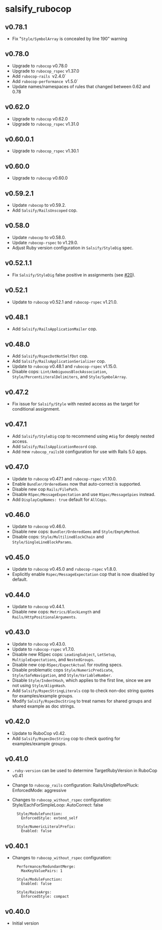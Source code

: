 # salsify_rubocop

## v0.78.1
- Fix "`Style/SymbolArray` is concealed by line 190" warning

## v0.78.0
- Upgrade to `rubocop` v0.78.0
- Upgrade to `rubocop_rspec` v1.37.0
- Add `rubocop-rails `v2.4.0`
- Add `rubocop-performance `v1.5.0`
- Update names/namespaces of rules that changed between 0.62 and 0.78

## v0.62.0
- Upgrade to `rubocop` v0.62.0
- Upgrade to `rubocop_rspec` v1.31.0

## v0.60.0.1
- Upgrade to `rubocop_rspec` v1.30.1

## v0.60.0
- Upgrade to `rubocop` v0.60.0

## v0.59.2.1
- Update `rubocop` to v0.59.2.
- Add `Salsify/RailsUnscoped` cop.

## v0.58.0
- Update `rubocop` to v0.58.0.
- Update `rubocop-rspec` to v1.29.0.
- Adjust Ruby version configuration in `Salsify/StyleDig` spec.

## v0.52.1.1
- Fix `Salsify/StyleDig` false positive in assignments (see [#20](https://github.com/salsify/salsify_rubocop/issues/20)).

## v0.52.1
- Update to `rubocop` v0.52.1 and `rubocop-rspec` v1.21.0.

## v0.48.1
- Add `Salsify/RailsApplicationMailer` cop.

## v0.48.0
- Add `Salsify/RspecDotNotSelfDot` cop.
- Add `Salsify/RailsApplicationSerializer` cop.
- Update to `rubocop` v0.48.1 and `rubocop-rspec` v1.15.0.
- Disable cops: `Lint/AmbiguousBlockAssociation`, `Style/PercentLiteralDelimiters`,
  and `Style/SymbolArray`.

## v0.47.2
- Fix issue for `Salsify/Style` with nested access as the target for
  conditional assignment.

## v0.47.1
- Add `Salsify/StyleDig` cop to recommend using `#dig` for deeply nested access.
- Add `Salsify/RailsApplicationRecord` cop.
- Add new `rubocop_rails50` configuration for use with Rails 5.0 apps.

## v0.47.0
- Update to `rubocop` v0.47.1 and `rubocop-rspec` v1.10.0.
- Enable `Bundler/OrderedGems` now that auto-correct is supported.
- Disable new cop `Rails/FilePath`.
- Disable `RSpec/MessageExpectation` and use `RSpec/MessageSpies` instead.
- Add `DisplayCopNames: true` default for `AllCops`.

## v0.46.0
- Update to `rubocop` v0.46.0.
- Disable new cops: `Bundler/OrderedGems` and `Style/EmptyMethod`.
- Disable cops: `Style/MultilineBlockChain` and `Style/SingleLineBlockParams`.

## v0.45.0
- Update to `rubocop` v0.45.0 and `rubocop-rspec` v1.8.0.
- Explicitly enable `Rspec/MessageExpectation` cop that is now disabled
  by default.

## v0.44.0
- Update to `rubocop` v0.44.1.
- Disable new cops: `Metrics/BlockLength` and
  `Rails/HttpPositionalArguments`.

## v0.43.0
- Update to `rubocop` v0.43.0.
- Update to `rubocop-rspec` v1.7.0.
- Disable new RSpec cops: `LeadingSubject`, `LetSetup`, `MultipleExpectations`,
  and `NestedGroups`.
- Disable new cop `RSpec/ExpectActual` for routing specs.
- Disable problematic cops `Style/NumericPredicate`, `Style/SafeNavigation`,
  and `Style/VariableNumber`.
- Disable `Style/IndentHash`, which applies to the first line, since we are not
  using `Style/AlignHash`.
- Add `Salsify/RspecStringLiterals` cop to check non-doc string quotes for
  examples/example groups.
- Modify `Salsify/RspecDocString` to treat names for shared groups and shared
  example as doc strings.

## v0.42.0
- Update to RuboCop v0.42.
- Add `Salsify/RspecDocString` cop to check quoting for examples/example groups.

## v0.41.0
- `.ruby-version` can be used to determine TargetRubyVersion in RuboCop v0.41
- Change to `rubocop_rails` configuration:
        Rails/UniqBeforePluck:
          EnforcedMode: aggressive

- Changes to `rubocop_without_rspec` configuration:
        Style/EachForSimpleLoop:
          AutoCorrect: false

        Style/ModuleFunction:
          EnforcedStyle: extend_self

        Style/NumericLiteralPrefix:
          Enabled: false

## v0.40.1
- Changes to `rubocop_without_rspec` configuration:

        Performance/RedundantMerge:
          MaxKeyValuePairs: 1

        Style/ModuleFunction:
          Enabled: false

        Style/RaiseArgs:
          EnforcedStyle: compact

## v0.40.0
- Initial version
